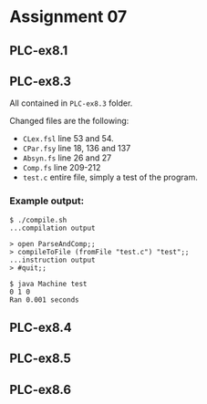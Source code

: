 # Assignment 07
## PLC-ex8.1
## PLC-ex8.3
All contained in `PLC-ex8.3` folder.

Changed files are the following:
- `CLex.fsl` line 53 and 54.
- `CPar.fsy` line 18, 136 and 137
- `Absyn.fs` line 26 and 27
- `Comp.fs` line 209-212
- `test.c` entire file, simply a test of the program.

### Example output:
```
$ ./compile.sh
...compilation output

> open ParseAndComp;;
> compileToFile (fromFile "test.c") "test";;
...instruction output
> #quit;;

$ java Machine test
0 1 0
Ran 0.001 seconds
```

## PLC-ex8.4
## PLC-ex8.5
## PLC-ex8.6
